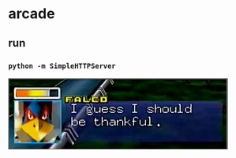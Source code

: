 # arcade

## run

### ```python -m SimpleHTTPServer```


![alt tag](https://github.com/stephenprill/arcade/blob/master/falco-lombardi-shooter/assets/thankful.png)
